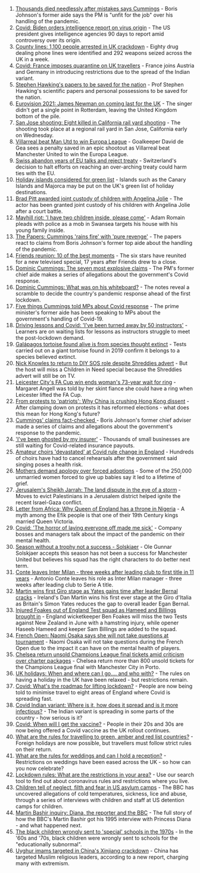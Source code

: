 1. [Thousands died needlessly after mistakes says Cummings](https://www.bbc.co.uk/news/uk-politics-57253578) - Boris Johnson's former aide says the PM is "unfit for the job" over his handling of the pandemic.
2. [Covid: Biden orders intelligence report on virus origin](https://www.bbc.co.uk/news/world-us-canada-57260009) - The US president gives intelligence agencies 90 days to report amid controversy over its origin.
3. [County lines: 1,100 people arrested in UK crackdown](https://www.bbc.co.uk/news/uk-57262070) - Eighty drug dealing phone lines were identified and 292 weapons seized across the UK in a week.
4. [Covid: France imposes quarantine on UK travellers](https://www.bbc.co.uk/news/world-europe-57256859) - France joins Austria and Germany in introducing restrictions due to the spread of the Indian variant.
5. [Stephen Hawking's papers to be saved for the nation](https://www.bbc.co.uk/news/science-environment-57088148) - Prof Stephen Hawking's scientific papers and personal possessions to be saved for the nation.
6. [Eurovision 2021: James Newman on coming last for the UK](https://www.bbc.co.uk/news/newsbeat-57252389) - The singer didn't get a single point in Rotterdam, leaving the United Kingdom bottom of the pile.
7. [San Jose shooting: Eight killed in California rail yard shooting](https://www.bbc.co.uk/news/world-us-canada-57260869) - The shooting took place at a regional rail yard in San Jose, California early on Wednesday.
8. [Villarreal beat Man Utd to win Europa League](https://www.bbc.co.uk/sport/football/57224112) - Goalkeeper David de Gea sees a penalty saved in an epic shootout as Villarreal beat Manchester United to win the Europa League.
9. [Swiss abandon years of EU talks and reject treaty](https://www.bbc.co.uk/news/world-europe-57251681) - Switzerland's decision to halt efforts on reaching an over-arching treaty could harm ties with the EU.
10. [Holiday islands considered for green list](https://www.bbc.co.uk/news/business-57254963) - Islands such as the Canary Islands and Majorca may be put on the UK's green list of holiday destinations.
11. [Brad Pitt awarded joint custody of children with Angelina Jolie](https://www.bbc.co.uk/news/entertainment-arts-57259969) - The actor has been granted joint custody of his children with Angelina Jolie after a court battle.
12. [Mayhill riot: 'I have two children inside, please come'](https://www.bbc.co.uk/news/uk-wales-57258272) - Adam Romain pleads with police as a mob in Swansea targets his house with his young family inside.
13. [The Papers: Cummings 'rains fire' with 'pure revenge'](https://www.bbc.co.uk/news/blogs-the-papers-57263551) - The papers react to claims from Boris Johnson's former top aide about the handling of the pandemic.
14. [Friends reunion: 10 of the best moments](https://www.bbc.co.uk/news/entertainment-arts-57120599) - The six stars have reunited for a new televised special, 17 years after Friends drew to a close.
15. [Dominic Cummings: The seven most explosive claims](https://www.bbc.co.uk/news/uk-politics-57254915) - The PM's former chief aide makes a series of allegations about the government's Covid response.
16. [Dominic Cummings: What was on his whiteboard?](https://www.bbc.co.uk/news/health-57254654) - The notes reveal a scramble to decide the country's pandemic response ahead of the first lockdown.
17. [Five things Cummings told MPs about Covid response](https://www.bbc.co.uk/news/uk-politics-57256538) - The prime minister's former aide has been speaking to MPs about the government's handling of Covid-19.
18. [Driving lessons and Covid: 'I've been turned away by 50 instructors'](https://www.bbc.co.uk/news/newsbeat-57242628) - Learners are on waiting lists for lessons as instructors struggle to meet the post-lockdown demand.
19. [Galápagos tortoise found alive is from species thought extinct](https://www.bbc.co.uk/news/world-latin-america-57253471) - Tests carried out on a giant tortoise found in 2019 confirm it belongs to a species believed extinct.
20. [Nick Knowles to return to DIY SOS role despite Shreddies advert](https://www.bbc.co.uk/news/entertainment-arts-57252829) - But the host will miss a Children in Need special because the Shreddies advert will still be on TV.
21. [Leicester City's FA Cup win ends woman's 73-year wait for ring](https://www.bbc.co.uk/news/uk-england-leicestershire-57241077) - Margaret Angell was told by her skint fiance she could have a ring when Leicester lifted the FA Cup.
22. [From protests to 'patriots': Why China is crushing Hong Kong dissent](https://www.bbc.co.uk/news/world-asia-57225142) - After clamping down on protests it has reformed elections - what does this mean for Hong Kong's future?
23. [Cummings' claims fact-checked ](https://www.bbc.co.uk/news/57254305) - Boris Johnson's former chief adviser made a series of claims and allegations about the government's response to the pandemic.
24. ['I've been ghosted by my insurer'](https://www.bbc.co.uk/news/business-57258456) - Thousands of small businesses are still waiting for Covid-related insurance payouts.
25. [Amateur choirs 'devastated' at Covid rule change in England](https://www.bbc.co.uk/news/entertainment-arts-57240510) - Hundreds of choirs have had to cancel rehearsals after the government said singing poses a health risk.
26. [Mothers demand apology over forced adoptions](https://www.bbc.co.uk/news/uk-57231621) - Some of the 250,000 unmarried women forced to give up babies say it led to a lifetime of grief.
27. [Jerusalem's Sheikh Jarrah: The land dispute in the eye of a storm](https://www.bbc.co.uk/news/world-middle-east-57243631) - Moves to evict Palestinians in a Jerusalem district helped ignite the recent Israel-Gaza conflict.
28. [Letter from Africa: Why Queen of England has a throne in Nigeria](https://www.bbc.co.uk/news/world-africa-57156148) - A myth among the Efik people is that one of their 19th Century kings married Queen Victoria.
29. [Covid: 'The horror of laying everyone off made me sick'](https://www.bbc.co.uk/news/uk-scotland-scotland-business-57160947) - Company bosses and managers talk about the impact of the pandemic on their mental health.
30. [Season without a trophy not a success - Solskjaer](https://www.bbc.co.uk/sport/football/57263786) - Ole Gunnar Solskjaer accepts this season has not been a success for Manchester United but believes his squad has the right characters to do better next term.
31. [Conte leaves Inter Milan - three weeks after leading club to first title in 11 years](https://www.bbc.co.uk/sport/football/57262232) - Antonio Conte leaves his role as Inter Milan manager - three weeks after leading club to Serie A title.
32. [Martin wins first Giro stage as Yates gains time after leader Bernal cracks](https://www.bbc.co.uk/sport/cycling/57249620) - Ireland's Dan Martin wins his first ever stage at the Giro d'Italia as Britain's Simon Yates reduces the gap to overall leader Egan Bernal.
33. [Injured Foakes out of England Test squad as Hameed and Billings brought in](https://www.bbc.co.uk/sport/cricket/57256555) - England wicketkeeper Ben Foakes will miss the two Tests against New Zealand in June with a hamstring injury, while opener Haseeb Hameed and keeper Sam Billings are added to the squad.
34. [French Open: Naomi Osaka says she will not take questions at tournament](https://www.bbc.co.uk/sport/tennis/57263774) - Naomi Osaka will not take questions during the French Open due to the impact it can have on the mental health of players.
35. [Chelsea return unsold Champions League final tickets amid criticism over charter packages](https://www.bbc.co.uk/sport/football/57254818) - Chelsea return more than 800 unsold tickets for the Champions League final with Manchester City in Porto.
36. [UK holidays: When and where can I go.... and who with?](https://www.bbc.co.uk/news/explainers-52646738) - The rules on having a holiday in the UK have been relaxed - but restrictions remain.
37. [Covid: What's the roadmap for lifting lockdown?](https://www.bbc.co.uk/news/explainers-52530518) - People are now being told to minimise travel to eight areas of England where Covid is spreading fast.
38. [Covid Indian variant: Where is it, how does it spread and is it more infectious?](https://www.bbc.co.uk/news/health-57157496) - The Indian variant is spreading in some parts of the country - how serious is it?
39. [Covid: When will I get the vaccine?](https://www.bbc.co.uk/news/health-55045639) - People in their 20s and 30s are now being offered a Covid vaccine as the UK rollout continues.
40. [What are the rules for travelling to green, amber and red list countries?](https://www.bbc.co.uk/news/explainers-52544307) - Foreign holidays are now possible, but travellers must follow strict rules on their return.
41. [What are the rules for weddings and can I hold a reception?](https://www.bbc.co.uk/news/explainers-52811509) - Restrictions on weddings have been eased across the UK - so how can you now celebrate?
42. [Lockdown rules: What are the restrictions in your area?](https://www.bbc.co.uk/news/uk-54373904) - Use our search tool to find out about coronavirus rules and restrictions where you live.
43. [Children tell of neglect, filth and fear in US asylum camps](https://www.bbc.co.uk/news/world-us-canada-57149721) - The BBC has uncovered allegations of cold temperatures, sickness, lice and abuse, through a series of interviews with children and staff at US detention camps for children.
44. [Martin Bashir inquiry: Diana, the reporter and the BBC](https://www.bbc.co.uk/news/uk-56680229) - The full story of how the BBC's Martin Bashir got his 1995 interview with Princess Diana - and what happened next.
45. [The black children wrongly sent to 'special' schools in the 1970s](https://www.bbc.co.uk/news/uk-57099654) - In the '60s and '70s, black children were wrongly sent to schools for the "educationally subnormal".
46. [Uyghur imams targeted in China's Xinjiang crackdown](https://www.bbc.co.uk/news/world-asia-china-56986057) - China has targeted Muslim religious leaders, according to a new report, charging many with extremism.
